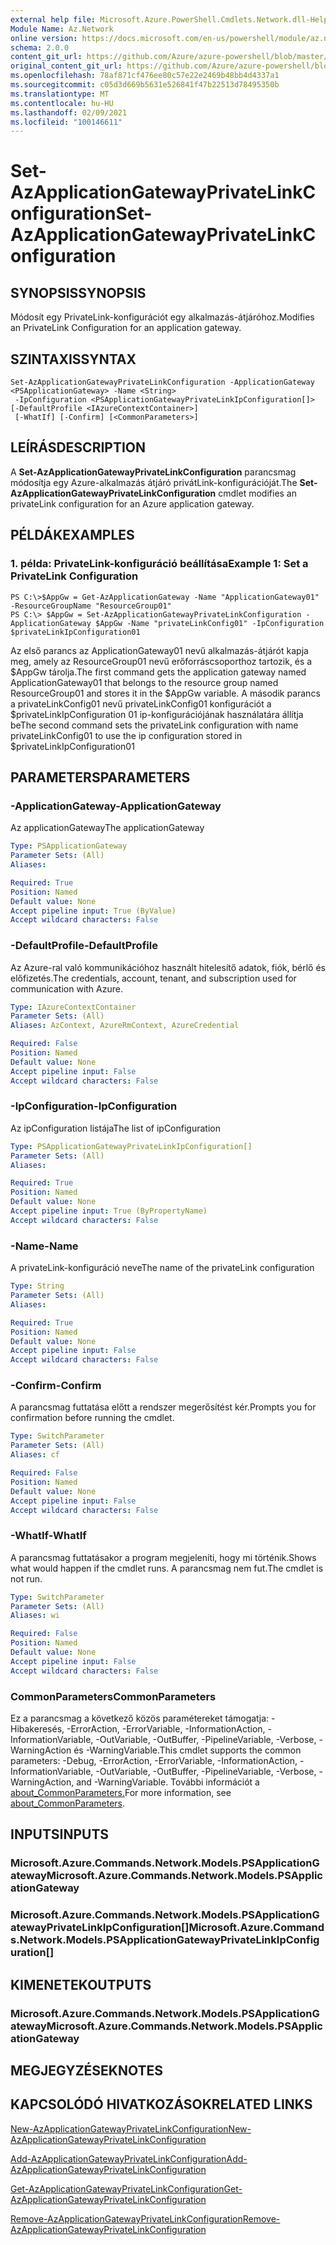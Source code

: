 ```yaml
---
external help file: Microsoft.Azure.PowerShell.Cmdlets.Network.dll-Help.xml
Module Name: Az.Network
online version: https://docs.microsoft.com/en-us/powershell/module/az.network/set-azapplicationgatewayprivatelinkconfiguration
schema: 2.0.0
content_git_url: https://github.com/Azure/azure-powershell/blob/master/src/Network/Network/help/Set-AzApplicationGatewayPrivateLinkConfiguration.md
original_content_git_url: https://github.com/Azure/azure-powershell/blob/master/src/Network/Network/help/Set-AzApplicationGatewayPrivateLinkConfiguration.md
ms.openlocfilehash: 78af871cf476ee80c57e22e2469b48bb4d4337a1
ms.sourcegitcommit: c05d3d669b5631e526841f47b22513d78495350b
ms.translationtype: MT
ms.contentlocale: hu-HU
ms.lasthandoff: 02/09/2021
ms.locfileid: "100146611"
---
```

# <span data-ttu-id="5cd0e-101">Set-AzApplicationGatewayPrivateLinkConfiguration</span><span class="sxs-lookup"><span data-stu-id="5cd0e-101">Set-AzApplicationGatewayPrivateLinkConfiguration</span></span>

## <span data-ttu-id="5cd0e-102">SYNOPSIS</span><span class="sxs-lookup"><span data-stu-id="5cd0e-102">SYNOPSIS</span></span>
<span data-ttu-id="5cd0e-103">Módosít egy PrivateLink-konfigurációt egy alkalmazás-átjáróhoz.</span><span class="sxs-lookup"><span data-stu-id="5cd0e-103">Modifies an PrivateLink Configuration for an application gateway.</span></span>

## <span data-ttu-id="5cd0e-104">SZINTAXIS</span><span class="sxs-lookup"><span data-stu-id="5cd0e-104">SYNTAX</span></span>

```
Set-AzApplicationGatewayPrivateLinkConfiguration -ApplicationGateway <PSApplicationGateway> -Name <String>
 -IpConfiguration <PSApplicationGatewayPrivateLinkIpConfiguration[]> [-DefaultProfile <IAzureContextContainer>]
 [-WhatIf] [-Confirm] [<CommonParameters>]
```

## <span data-ttu-id="5cd0e-105">LEÍRÁS</span><span class="sxs-lookup"><span data-stu-id="5cd0e-105">DESCRIPTION</span></span>
<span data-ttu-id="5cd0e-106">A **Set-AzApplicationGatewayPrivateLinkConfiguration** parancsmag módosítja egy Azure-alkalmazás átjáró privátLink-konfigurációját.</span><span class="sxs-lookup"><span data-stu-id="5cd0e-106">The **Set-AzApplicationGatewayPrivateLinkConfiguration** cmdlet modifies an privateLink configuration for an Azure application gateway.</span></span>

## <span data-ttu-id="5cd0e-107">PÉLDÁK</span><span class="sxs-lookup"><span data-stu-id="5cd0e-107">EXAMPLES</span></span>

### <span data-ttu-id="5cd0e-108">1. példa: PrivateLink-konfiguráció beállítása</span><span class="sxs-lookup"><span data-stu-id="5cd0e-108">Example 1: Set a PrivateLink Configuration</span></span>
```
PS C:\>$AppGw = Get-AzApplicationGateway -Name "ApplicationGateway01" -ResourceGroupName "ResourceGroup01"
PS C:\> $AppGw = Set-AzApplicationGatewayPrivateLinkConfiguration -ApplicationGateway $AppGw -Name "privateLinkConfig01" -IpConfiguration $privateLinkIpConfiguration01
```

<span data-ttu-id="5cd0e-109">Az első parancs az ApplicationGateway01 nevű alkalmazás-átjárót kapja meg, amely az ResourceGroup01 nevű erőforráscsoporthoz tartozik, és a $AppGw tárolja.</span><span class="sxs-lookup"><span data-stu-id="5cd0e-109">The first command gets the application gateway named ApplicationGateway01 that belongs to the resource group named ResourceGroup01 and stores it in the $AppGw variable.</span></span>
<span data-ttu-id="5cd0e-110">A második parancs a privateLinkConfig01 nevű privateLinkConfig01 konfigurációt a $privateLinkIpConfiguration 01 ip-konfigurációjának használatára állítja be</span><span class="sxs-lookup"><span data-stu-id="5cd0e-110">The second command sets the privateLink configuration with name privateLinkConfig01 to use the ip configuration stored in $privateLinkIpConfiguration01</span></span>

## <span data-ttu-id="5cd0e-111">PARAMETERS</span><span class="sxs-lookup"><span data-stu-id="5cd0e-111">PARAMETERS</span></span>

### <span data-ttu-id="5cd0e-112">-ApplicationGateway</span><span class="sxs-lookup"><span data-stu-id="5cd0e-112">-ApplicationGateway</span></span>
<span data-ttu-id="5cd0e-113">Az applicationGateway</span><span class="sxs-lookup"><span data-stu-id="5cd0e-113">The applicationGateway</span></span>

```yaml
Type: PSApplicationGateway
Parameter Sets: (All)
Aliases:

Required: True
Position: Named
Default value: None
Accept pipeline input: True (ByValue)
Accept wildcard characters: False
```

### <span data-ttu-id="5cd0e-114">-DefaultProfile</span><span class="sxs-lookup"><span data-stu-id="5cd0e-114">-DefaultProfile</span></span>
<span data-ttu-id="5cd0e-115">Az Azure-ral való kommunikációhoz használt hitelesítő adatok, fiók, bérlő és előfizetés.</span><span class="sxs-lookup"><span data-stu-id="5cd0e-115">The credentials, account, tenant, and subscription used for communication with Azure.</span></span>

```yaml
Type: IAzureContextContainer
Parameter Sets: (All)
Aliases: AzContext, AzureRmContext, AzureCredential

Required: False
Position: Named
Default value: None
Accept pipeline input: False
Accept wildcard characters: False
```

### <span data-ttu-id="5cd0e-116">-IpConfiguration</span><span class="sxs-lookup"><span data-stu-id="5cd0e-116">-IpConfiguration</span></span>
<span data-ttu-id="5cd0e-117">Az ipConfiguration listája</span><span class="sxs-lookup"><span data-stu-id="5cd0e-117">The list of ipConfiguration</span></span>

```yaml
Type: PSApplicationGatewayPrivateLinkIpConfiguration[]
Parameter Sets: (All)
Aliases:

Required: True
Position: Named
Default value: None
Accept pipeline input: True (ByPropertyName)
Accept wildcard characters: False
```

### <span data-ttu-id="5cd0e-118">-Name</span><span class="sxs-lookup"><span data-stu-id="5cd0e-118">-Name</span></span>
<span data-ttu-id="5cd0e-119">A privateLink-konfiguráció neve</span><span class="sxs-lookup"><span data-stu-id="5cd0e-119">The name of the privateLink configuration</span></span>

```yaml
Type: String
Parameter Sets: (All)
Aliases:

Required: True
Position: Named
Default value: None
Accept pipeline input: False
Accept wildcard characters: False
```

### <span data-ttu-id="5cd0e-120">-Confirm</span><span class="sxs-lookup"><span data-stu-id="5cd0e-120">-Confirm</span></span>
<span data-ttu-id="5cd0e-121">A parancsmag futtatása előtt a rendszer megerősítést kér.</span><span class="sxs-lookup"><span data-stu-id="5cd0e-121">Prompts you for confirmation before running the cmdlet.</span></span>

```yaml
Type: SwitchParameter
Parameter Sets: (All)
Aliases: cf

Required: False
Position: Named
Default value: None
Accept pipeline input: False
Accept wildcard characters: False
```

### <span data-ttu-id="5cd0e-122">-WhatIf</span><span class="sxs-lookup"><span data-stu-id="5cd0e-122">-WhatIf</span></span>
<span data-ttu-id="5cd0e-123">A parancsmag futtatásakor a program megjeleníti, hogy mi történik.</span><span class="sxs-lookup"><span data-stu-id="5cd0e-123">Shows what would happen if the cmdlet runs.</span></span>
<span data-ttu-id="5cd0e-124">A parancsmag nem fut.</span><span class="sxs-lookup"><span data-stu-id="5cd0e-124">The cmdlet is not run.</span></span>

```yaml
Type: SwitchParameter
Parameter Sets: (All)
Aliases: wi

Required: False
Position: Named
Default value: None
Accept pipeline input: False
Accept wildcard characters: False
```

### <span data-ttu-id="5cd0e-125">CommonParameters</span><span class="sxs-lookup"><span data-stu-id="5cd0e-125">CommonParameters</span></span>
<span data-ttu-id="5cd0e-126">Ez a parancsmag a következő közös paramétereket támogatja: -Hibakeresés, -ErrorAction, -ErrorVariable, -InformationAction, -InformationVariable, -OutVariable, -OutBuffer, -PipelineVariable, -Verbose, -WarningAction és -WarningVariable.</span><span class="sxs-lookup"><span data-stu-id="5cd0e-126">This cmdlet supports the common parameters: -Debug, -ErrorAction, -ErrorVariable, -InformationAction, -InformationVariable, -OutVariable, -OutBuffer, -PipelineVariable, -Verbose, -WarningAction, and -WarningVariable.</span></span> <span data-ttu-id="5cd0e-127">További információt a [about_CommonParameters.](http://go.microsoft.com/fwlink/?LinkID=113216)</span><span class="sxs-lookup"><span data-stu-id="5cd0e-127">For more information, see [about_CommonParameters](http://go.microsoft.com/fwlink/?LinkID=113216).</span></span>

## <span data-ttu-id="5cd0e-128">INPUTS</span><span class="sxs-lookup"><span data-stu-id="5cd0e-128">INPUTS</span></span>

### <span data-ttu-id="5cd0e-129">Microsoft.Azure.Commands.Network.Models.PSApplicationGateway</span><span class="sxs-lookup"><span data-stu-id="5cd0e-129">Microsoft.Azure.Commands.Network.Models.PSApplicationGateway</span></span>

### <span data-ttu-id="5cd0e-130">Microsoft.Azure.Commands.Network.Models.PSApplicationGatewayPrivateLinkIpConfiguration[]</span><span class="sxs-lookup"><span data-stu-id="5cd0e-130">Microsoft.Azure.Commands.Network.Models.PSApplicationGatewayPrivateLinkIpConfiguration[]</span></span>

## <span data-ttu-id="5cd0e-131">KIMENETEK</span><span class="sxs-lookup"><span data-stu-id="5cd0e-131">OUTPUTS</span></span>

### <span data-ttu-id="5cd0e-132">Microsoft.Azure.Commands.Network.Models.PSApplicationGateway</span><span class="sxs-lookup"><span data-stu-id="5cd0e-132">Microsoft.Azure.Commands.Network.Models.PSApplicationGateway</span></span>

## <span data-ttu-id="5cd0e-133">MEGJEGYZÉSEK</span><span class="sxs-lookup"><span data-stu-id="5cd0e-133">NOTES</span></span>

## <span data-ttu-id="5cd0e-134">KAPCSOLÓDÓ HIVATKOZÁSOK</span><span class="sxs-lookup"><span data-stu-id="5cd0e-134">RELATED LINKS</span></span>

[<span data-ttu-id="5cd0e-135">New-AzApplicationGatewayPrivateLinkConfiguration</span><span class="sxs-lookup"><span data-stu-id="5cd0e-135">New-AzApplicationGatewayPrivateLinkConfiguration</span></span>](./New-AzApplicationGatewayPrivateLinkConfiguration.md)

[<span data-ttu-id="5cd0e-136">Add-AzApplicationGatewayPrivateLinkConfiguration</span><span class="sxs-lookup"><span data-stu-id="5cd0e-136">Add-AzApplicationGatewayPrivateLinkConfiguration</span></span>](./Add-AzApplicationGatewayPrivateLinkConfiguration.md)

[<span data-ttu-id="5cd0e-137">Get-AzApplicationGatewayPrivateLinkConfiguration</span><span class="sxs-lookup"><span data-stu-id="5cd0e-137">Get-AzApplicationGatewayPrivateLinkConfiguration</span></span>](./Get-AzApplicationGatewayPrivateLinkConfiguration.md)

[<span data-ttu-id="5cd0e-138">Remove-AzApplicationGatewayPrivateLinkConfiguration</span><span class="sxs-lookup"><span data-stu-id="5cd0e-138">Remove-AzApplicationGatewayPrivateLinkConfiguration</span></span>](./Remove-AzApplicationGatewayPrivateLinkConfiguration.md)